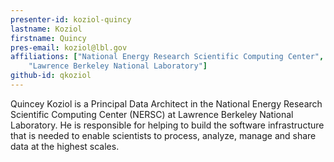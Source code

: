 ```yaml
---
presenter-id: koziol-quincy
lastname: Koziol
firstname: Quincy
pres-email: koziol@lbl.gov
affiliations: ["National Energy Research Scientific Computing Center", 
	"Lawrence Berkeley National Laboratory"]
github-id: qkoziol
---
```

Quincey Koziol is a Principal Data Architect in the
National Energy Research Scientific Computing Center (NERSC) at
Lawrence Berkeley National Laboratory. He is responsible for helping
to build the software infrastructure that is needed to enable
scientists to process, analyze, manage and share data at the highest
scales.
